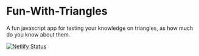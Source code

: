 # Fun-With-Triangles
 A fun javascript app for testing your knowledge on triangles, as how much do you know about them.
 
 [![Netlify Status](https://api.netlify.com/api/v1/badges/3813a162-6e9f-4eeb-925c-f187360f12c6/deploy-status)](https://app.netlify.com/sites/funn-with-triangless/deploys)
